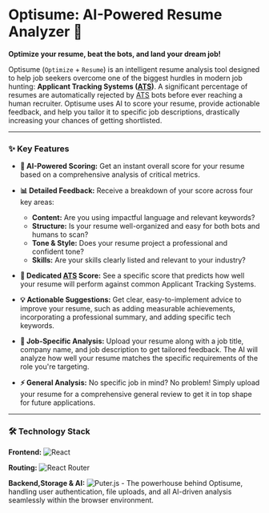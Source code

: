 # Optisume: AI-Powered Resume Analyzer 🚀

**Optimize your resume, beat the bots, and land your dream job!**

Optisume (`Optimize` + `Resume`) is an intelligent resume analysis tool designed to help job seekers overcome one of the biggest hurdles in modern job hunting: **Applicant Tracking Systems (<u>ATS</u>)**. A significant percentage of resumes are automatically rejected by <u>ATS</u> bots before ever reaching a human recruiter. Optisume uses AI to score your resume, provide actionable feedback, and help you tailor it to specific job descriptions, drastically increasing your chances of getting shortlisted.

---


### ✨ Key Features

* **🤖 AI-Powered Scoring:** Get an instant overall score for your resume based on a comprehensive analysis of critical metrics.

* **📊 Detailed Feedback:** Receive a breakdown of your score across four key areas:
    * **Content:** Are you using impactful language and relevant keywords?
    * **Structure:** Is your resume well-organized and easy for both bots and humans to scan?
    * **Tone & Style:** Does your resume project a professional and confident tone?
    * **Skills:** Are your skills clearly listed and relevant to your industry?

* **🎯 Dedicated <u>ATS</u> Score:** See a specific score that predicts how well your resume will perform against common Applicant Tracking Systems.

* **💡 Actionable Suggestions:** Get clear, easy-to-implement advice to improve your resume, such as adding measurable achievements, incorporating a professional summary, and adding specific tech keywords.

* **👔 Job-Specific Analysis:** Upload your resume along with a job title, company name, and job description to get tailored feedback. The AI will analyze how well your resume matches the specific requirements of the role you're targeting.

* **⚡ General Analysis:** No specific job in mind? No problem! Simply upload your resume for a comprehensive general review to get it in top shape for future applications.

---

### 🛠️ Technology Stack

 **Frontend:** ![React](https://img.shields.io/badge/React-61DAFB?style=for-the-badge&logo=react&logoColor=black)
 
 **Routing:**  ![React Router](https://img.shields.io/badge/React_Router-CA4245?style=for-the-badge&logo=react-router&logoColor=white)
 
 **Backend,Storage & AI:** ![Puter.js](https://img.shields.io/badge/Puter.js-000000?style=for-the-badge&logo=javascript&logoColor=white) - The powerhouse behind Optisume, handling user authentication, file uploads, and all AI-driven analysis seamlessly within the browser environment.

